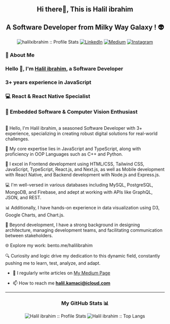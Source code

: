 
<h2 align="center">Hi there👋, This is Halil ibrahim</h2>

<h2 align="center"> A Software Developer from Milky Way Galaxy ! 👽</h2>
<p align="center">
<img src="https://komarev.com/ghpvc/?username=halilxibrahim&color=blue" alt="halilxibrahim :: Profile Stats"></a>
<a href="https://www.linkedin.com/in/halilxibrahim/" target="_blank"><img alt="LinkedIn" src="https://img.shields.io/badge/LinkedIn-halilxibrahim-blue?style=flat&logo=linkedin"></a> <a href="https://medium.com/@halilxibrahim" target="_blank"><img alt="Medium" src="https://img.shields.io/badge/Medium-halilxibrahim-blue?style=flat&logo=medium"></a> 
<a href="https://www.instagram.com/halil.coding/"><img alt="Instagram" src="https://img.shields.io/badge/Instagram-halil.coding-blue?style=flat-square&logo=instagram"></a>
</p>




### 📘 About Me 
### Hello 👋, I'm [Halil ibrahim](https://www.linkedin.com/in/halilxibrahim/), a Software Developer 
### 3+ years experience in JavaScript
### 💻 React & React Native Specialist
### 🦿 Embedded Software & Computer Vision Enthusiast 

<br/>
👋 Hello, I'm Halil ibrahim, a seasoned Software Developer with 3+ experience, specializing in creating robust digital solutions for real-world challenges.

🎯 My core expertise lies in JavaScript and TypeScript, along with proficiency in OOP Languages such as C++ and Python.

🚀 I excel in Frontend development using HTML/CSS, Tailwind CSS, JavaScript, TypeScript, React.js, and Next.js, as well as Mobile development with React Native, and Backend development with Node.js and Express.js.

💻 I'm well-versed in various databases including MySQL, PostgreSQL, MongoDB, and Firebase, and adept at working with APIs like GraphQL, JSON, and REST.

📊 Additionally, I have hands-on experience in data visualization using D3, Google Charts, and Chart.js.

🔧 Beyond development, I have a strong background in designing architecture, managing development teams, and facilitating communication between stakeholders.

🌐 Explore my work: bento.me/halilibrahim

🔍 Curiosity and logic drive my dedication to this dynamic field, constantly pushing me to learn, test, analyze, and adapt.



- 📝 I regularly write articles on [My Medium Page](https://medium.com/@halilxibrahim) 

- 📫 How to reach me **halil.kamaci@icloud.com**

---


<h3 align="center">My GitHub Stats 📊 </h3>
<p align="center">
  <img src="https://github-readme-stats.vercel.app/api?username=halilxibrahim&show_icons=true&theme=synthwave" alt="Halil ibrahim :: Profile Stats" />
  <img src="https://github-readme-stats.vercel.app/api/top-langs/?username=halilxibrahim&langs_count=10&theme=tokyonight&layout=compact" alt="Halil ibrahim :: Top Langs" />
</p>



<!--
**halilxibrahim/halilxibrahim** is a ✨ _special_ ✨ repository because its `README.md` (this file) appears on your GitHub profile.

Here are some ideas to get you started:

- 🔭 I’m currently working on ...
- 🌱 I’m currently learning ...
- 👯 I’m looking to collaborate on ...
- 🤔 I’m looking for help with ...
- 💬 Ask me about ...
- 📫 How to reach me: ...
- 😄 Pronouns: ...
- ⚡ Fun fact: ...
-->
